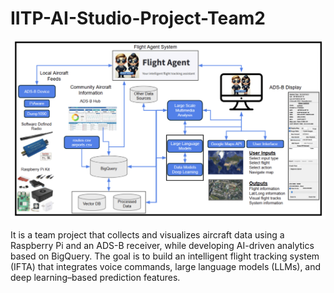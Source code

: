 # IITP-AI-Studio-Project-Team2

<img src="figure/overview.png" alt="System Overview" width="800">

It is a team project that collects and visualizes aircraft data using a Raspberry Pi and an ADS-B receiver, while developing AI-driven analytics based on BigQuery. The goal is to build an intelligent flight tracking system (IFTA) that integrates voice commands, large language models (LLMs), and deep learning–based prediction features.
